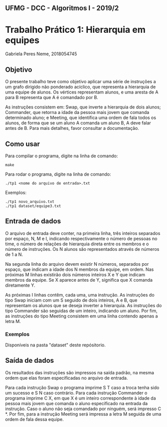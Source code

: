 ## UFMG - DCC - Algoritmos I - 2019/2
# Trabalho Prático 1: Hierarquia em equipes
Gabriela Peres Neme, 2018054745

## Objetivo
O presente trabalho teve como objetivo aplicar uma série de instruções a um grafo dirigido não ponderado acíclico, que representa a hierarquia de uma equipe de alunos. Os vértices representam alunos, e uma aresta de A para B representa que A é comandado por B.

As instruções consistem em: Swap, que inverte a hierarquia de dois alunos; Commander, que retorna a idade da pessoa mais jovem que comanda determinado aluno; e Meeting, que identifica uma ordem de fala todos os alunos, de forma que se um aluno A comanda um aluno B, A deve falar antes de B.
Para mais detalhes, favor consultar a documentação.

## Como usar

Para compilar o programa, digite na linha de comando:
```{bash}  
make
```  
Para rodar o programa, digite na linha de comando:
``` {bash}
./tp1 <nome do arquivo de entrada>.txt
```  

Exemplos:
```  
./tp1 novo_arquivo.txt
./tp1 dataset/equipe3.txt
```  

## Entrada de dados 
O arquivo de entrada deve conter, na primeira linha, três inteiros separados por espaço, N, M e I, indicando respectivamente o número de pessoas no time, o número de relações de hierarquia direta entre os membros e o número de instruções. Os N alunos são representados através de números de 1 a N.

Na segunda linha do arquivo devem existir N números, separados por espaço, que indicam a idade dos N membros da equipe, em ordem. Nas próximas M linhas existirão dois números inteiros X e Y que indicam membros da equipe. Se X aparece antes de Y, significa que X comanda diretamente Y.

As próximas I linhas contêm, cada uma, uma instrução. As instruções do tipo Swap iniciam com um S seguido de dois inteiros, A e B, que representam os alunos que se deseja inverter a hierarquia. As instruções do tipo Commander são seguidas de um inteiro, indicando um aluno. Por fim, as instruções do tipo Meeting consistem em uma linha contendo apenas a letra M.

### Exemplos
Disponíveis na pasta "dataset" deste repósitorio.

## Saída de dados
Os resultados das instruções são impressos na saída padrão, na mesma ordem que elas foram especificadas no arquivo de entrada.

Para cada instrução Swap o programa imprime S T caso a troca tenha sido um sucesso e S N caso contrário. Para cada instrução Commander o programa imprime C X, em que X é um inteiro correspondente à idade da pessoa mais jovem que comanda o aluno especificado na entrada da instrução. Caso o aluno não seja comandado por ninguém, será impresso C *. 	Por fim, para a instrução Meeting será impressa a letra M seguida de uma ordem de fala dessa equipe.

